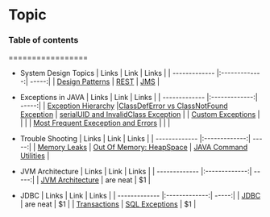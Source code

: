 # Topic
### Table of contents
=================
<!--ts-->
* System Design
  Topics
  | Links         | Link          | Links |
  | ------------- |:-------------:| -----:|
  | [Design Patterns](https://github.com/anuplive/algorithms-in-java/blob/master/src/README/Design.md) | [REST](https://stackoverflow.com/questions/31089221/what-is-the-difference-between-put-post-and-patch)    | [JMS](https://www.softwaretestinghelp.com/jms-interview-questions/)   |
  
* Exceptions in JAVA 
  | Links         | Link          | Links |
  | ------------- |:-------------:| -----:|
  | [Exception Hierarchy](https://rollbar.com/blog/java-exceptions-hierarchy-explained/) |[ClassDefError vs ClassNotFound Exception](https://www.javamadesoeasy.com/2015/12/what-is-difference-between.html)  | [serialUID and InvalidClass Exception](https://www.baeldung.com/java-serial-version-uid) |
  | [Custom Exceptions](https://www.javaguides.net/2018/06/guide-to-create-custom-exceptions.html)  |       |    |
  | [Most Frequent Exeception and Errors](https://www.javamadesoeasy.com/2016/07/most-common-and-frequently-occurring.html) |       |     |
  

* Trouble Shooting
  | Links         | Link          | Links |
  | ------------- |:-------------:| -----:|
  | [Memory Leaks](https://www.javamadesoeasy.com/2016/11/how-to-use-jhat-to-analyze-heat-dump.html) | [Out Of Memory: HeapSpace](https://www.javamadesoeasy.com/2017/02/exception-in-thread-javalangoutofmemory.html#2) |  [JAVA Command Utilities](https://www.educative.io/courses/java-interview-handbook/RM1KpADwZwY) |


* JVM Architecture
  | Links         | Link          | Links |
  | ------------- |:-------------:| -----:|
  | [JVM Architecture](https://dzone.com/articles/jvm-architecture-explained) | are neat      |    $1 |



* JDBC
  | Links         | Link          | Links |
  | ------------- |:-------------:| -----:|
  | [JDBC](https://github.com/RameshMF/JDBC-Tutorial) | are neat      |    $1 |
  | [Transactions](https://www.javaguides.net/2018/10/jdbc-transactions-with-example.html) | [SQL Exceptions](https://www.javaguides.net/2018/10/jdbc-handling-sqlexceptions.html)      |    $1 |

<!--te-->



